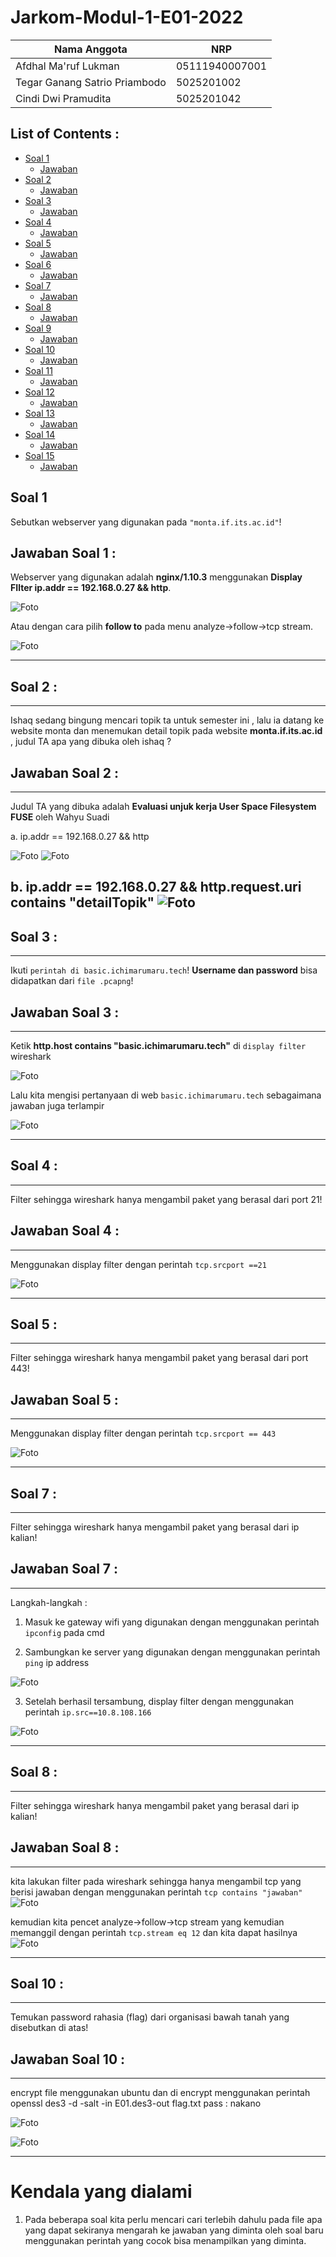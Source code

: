 # Jarkom-Modul-1-E01-2022

| Nama Anggota                  | NRP            |
| ----------------------------- | -------------- |
| Afdhal Ma'ruf Lukman          | 05111940007001 |
| Tegar Ganang Satrio Priambodo | 5025201002     |
| Cindi Dwi Pramudita           | 5025201042     |

## List of Contents :

- [Soal 1](#soal-1)
  - [Jawaban](#jawaban-soal-1)
- [Soal 2](#soal-2)
  - [Jawaban](#jawaban-soal-2)
- [Soal 3](#soal-3)
  - [Jawaban](#jawaban-soal-3)
- [Soal 4](#soal-4)
  - [Jawaban](#jawaban-soal-4)
- [Soal 5](#soal-5)
  - [Jawaban](#jawaban-soal-5)
- [Soal 6](#soal-6)
  - [Jawaban](#jawaban-soal-6)
- [Soal 7](#soal-7)
  - [Jawaban](#jawaban-soal-7)
- [Soal 8](#soal-8)
  - [Jawaban](#jawaban-soal-8)
- [Soal 9](#soal-9)
  - [Jawaban](#jawaban-soal-9)
- [Soal 10](#soal-10)
  - [Jawaban](#jawaban-soal-10)
- [Soal 11](#soal-11)
  - [Jawaban](#jawaban-soal-11)
- [Soal 12](#soal-12)
  - [Jawaban](#jawaban-soal-12)
- [Soal 13](#soal-13)
  - [Jawaban](#jawaban-soal-13)
- [Soal 14](#soal-14)
  - [Jawaban](#jawaban-soal-14)
- [Soal 15](#soal-15)
  - [Jawaban](#jawaban-soal-15)

## Soal 1

Sebutkan webserver yang digunakan pada `"monta.if.its.ac.id"`!

## Jawaban Soal 1 :

Webserver yang digunakan adalah **nginx/1.10.3** menggunakan **Display FIlter ip.addr == 192.168.0.27 && http**.

![Foto](./img/1a.png)

Atau dengan cara pilih **follow to** pada menu analyze->follow->tcp stream.

![Foto](./img/1b.png)

---

## Soal 2 :

---

Ishaq sedang bingung mencari topik ta untuk semester ini , lalu ia datang ke website monta dan menemukan detail topik pada website **monta.if.its.ac.id** , judul TA apa yang dibuka oleh ishaq ?

## Jawaban Soal 2 :

---

Judul TA yang dibuka adalah **Evaluasi unjuk kerja User Space Filesystem FUSE** oleh Wahyu Suadi

a. ip.addr == 192.168.0.27 && http

![Foto](./img/2a.png)
![Foto](./img/2b.png)

b. ip.addr == 192.168.0.27 && http.request.uri contains "detailTopik"
![Foto](./img/2c.png)
---

## Soal 3 :

---

Ikuti `perintah di basic.ichimarumaru.tech`! **Username dan password** bisa didapatkan dari `file .pcapng`!

## Jawaban Soal 3 :

---

Ketik **http.host contains "basic.ichimarumaru.tech"** di `display filter` wireshark

![Foto](./img/3.png)

Lalu kita mengisi pertanyaan di web `basic.ichimarumaru.tech` sebagaimana jawaban juga terlampir

![Foto](./img/3b.png)

---

## Soal 4 :

---

Filter sehingga wireshark hanya mengambil paket yang berasal dari port 21!

## Jawaban Soal 4 :

---

Menggunakan display filter dengan perintah `tcp.srcport ==21`

![Foto](./img/4.png)

---
## Soal 5 :

---

Filter sehingga wireshark hanya mengambil paket yang berasal dari port 443!

## Jawaban Soal 5 :

---

Menggunakan display filter dengan perintah `tcp.srcport == 443`

![Foto](./img/5.png)

---

## Soal 7 :

---

Filter sehingga wireshark hanya mengambil paket yang berasal dari ip kalian!

## Jawaban Soal 7 :

---

Langkah-langkah :

1. Masuk ke gateway wifi yang digunakan dengan menggunakan perintah `ipconfig` pada cmd

2. Sambungkan ke server yang digunakan dengan menggunakan perintah `ping` ip address

![Foto](./img/7a.png)

3. Setelah berhasil tersambung, display filter dengan menggunakan perintah `ip.src==10.8.108.166`

![Foto](./img/7b.png)

---
## Soal 8 :

---

Filter sehingga wireshark hanya mengambil paket yang berasal dari ip kalian!

## Jawaban Soal 8 :

---

kita lakukan filter pada wireshark sehingga hanya mengambil tcp yang berisi jawaban dengan menggunakan perintah `tcp contains "jawaban"`
![Foto](./img/8a.png)

kemudian kita pencet analyze->follow->tcp stream yang kemudian memanggil dengan perintah `tcp.stream eq 12` dan kita dapat hasilnya
![Foto](./img/8b.png)

---

## Soal 10 :

---

Temukan password rahasia (flag) dari organisasi bawah tanah yang disebutkan di atas!

## Jawaban Soal 10 :

---

encrypt file menggunakan ubuntu dan di encrypt menggunakan perintah openssl des3 -d -salt -in E01.des3-out flag.txt
pass : nakano

![Foto](./img/10a.png)

![Foto](./img/10b.png)

---

# Kendala yang dialami
1. Pada beberapa soal kita perlu mencari cari terlebih dahulu pada file apa yang dapat sekiranya mengarah ke jawaban yang diminta oleh soal baru menggunakan perintah yang cocok bisa menampilkan yang diminta.
